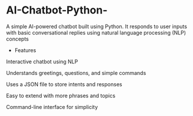 # AI-Chatbot-Python-
A simple AI-powered chatbot built using Python. It responds to user inputs with basic conversational replies using natural language processing (NLP) concepts

* Features

Interactive chatbot using NLP

Understands greetings, questions, and simple commands

Uses a JSON file to store intents and responses

Easy to extend with more phrases and topics

Command-line interface for simplicity

